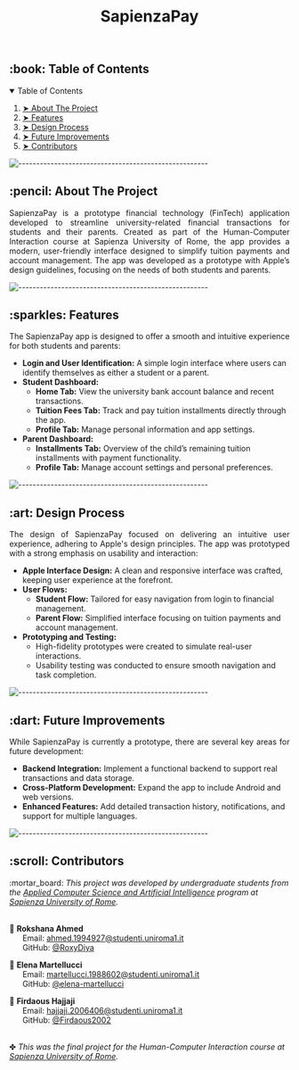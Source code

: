 <h1 align="center"> SapienzaPay </h1>
</br>


<!-- TABLE OF CONTENTS -->
<h2 id="table-of-contents"> :book: Table of Contents</h2>

<details open="open">
  <summary>Table of Contents</summary>
  <ol>
    <li><a href="#about-the-project"> ➤ About The Project</a></li>
    <li><a href="#features"> ➤ Features</a></li>
    <li><a href="#design-process"> ➤ Design Process</a></li>
    <li><a href="#future-improvements"> ➤ Future Improvements</a></li>
    <li><a href="#contributors"> ➤ Contributors</a></li>
  </ol>
</details>

![-----------------------------------------------------](https://raw.githubusercontent.com/andreasbm/readme/master/assets/lines/water.png)

<!-- ABOUT THE PROJECT -->
<h2 id="about-the-project"> :pencil: About The Project</h2>

<p align="justify"> 
  SapienzaPay is a prototype financial technology (FinTech) application developed to streamline university-related financial transactions for students and their parents. Created as part of the Human-Computer Interaction course at Sapienza University of Rome, the app provides a modern, user-friendly interface designed to simplify tuition payments and account management. The app was developed as a prototype with Apple’s design guidelines, focusing on the needs of both students and parents.
</p>

![-----------------------------------------------------](https://raw.githubusercontent.com/andreasbm/readme/master/assets/lines/water.png)

<!-- FEATURES -->
<h2 id="features"> :sparkles: Features</h2>

<p align="justify"> 
  The SapienzaPay app is designed to offer a smooth and intuitive experience for both students and parents:
</p>

<ul>
  <li><b>Login and User Identification:</b> A simple login interface where users can identify themselves as either a student or a parent.</li>
  <li><b>Student Dashboard:</b>
    <ul>
      <li><b>Home Tab:</b> View the university bank account balance and recent transactions.</li>
      <li><b>Tuition Fees Tab:</b> Track and pay tuition installments directly through the app.</li>
      <li><b>Profile Tab:</b> Manage personal information and app settings.</li>
    </ul>
  </li>
  <li><b>Parent Dashboard:</b>
    <ul>
      <li><b>Installments Tab:</b> Overview of the child’s remaining tuition installments with payment functionality.</li>
      <li><b>Profile Tab:</b> Manage account settings and personal preferences.</li>
    </ul>
  </li>
</ul>

![-----------------------------------------------------](https://raw.githubusercontent.com/andreasbm/readme/master/assets/lines/water.png)

<!-- DESIGN PROCESS -->
<h2 id="design-process"> :art: Design Process</h2>

<p align="justify"> 
  The design of SapienzaPay focused on delivering an intuitive user experience, adhering to Apple's design principles. The app was prototyped with a strong emphasis on usability and interaction:
</p>

<ul>
  <li><b>Apple Interface Design:</b> A clean and responsive interface was crafted, keeping user experience at the forefront.</li>
  <li><b>User Flows:</b> 
    <ul>
      <li><b>Student Flow:</b> Tailored for easy navigation from login to financial management.</li>
      <li><b>Parent Flow:</b> Simplified interface focusing on tuition payments and account management.</li>
    </ul>
  </li>
  <li><b>Prototyping and Testing:</b> 
    <ul>
      <li>High-fidelity prototypes were created to simulate real-user interactions.</li>
      <li>Usability testing was conducted to ensure smooth navigation and task completion.</li>
    </ul>
  </li>
</ul>

![-----------------------------------------------------](https://raw.githubusercontent.com/andreasbm/readme/master/assets/lines/water.png)

<!-- FUTURE IMPROVEMENTS -->
<h2 id="future-improvements"> :dart: Future Improvements</h2>

<p align="justify"> 
  While SapienzaPay is currently a prototype, there are several key areas for future development:
</p>

<ul>
  <li><b>Backend Integration:</b> Implement a functional backend to support real transactions and data storage.</li>
  <li><b>Cross-Platform Development:</b> Expand the app to include Android and web versions.</li>
  <li><b>Enhanced Features:</b> Add detailed transaction history, notifications, and support for multiple languages.</li>
</ul>

![-----------------------------------------------------](https://raw.githubusercontent.com/andreasbm/readme/master/assets/lines/water.png)

<!-- CONTRIBUTORS -->

<h2 id="contributors"> :scroll: Contributors</h2>

<p>
  :mortar_board: <i>This project was developed by undergraduate students from the <a href="https://acsai.di.uniroma1.it/">Applied Computer Science and Artificial Intelligence</a> program at <a href="https://www.uniroma1.it/en/">Sapienza University of Rome</a>.</i> <br> <br>
  
  :woman: <b>Rokshana Ahmed</b> <br>
  &nbsp;&nbsp;&nbsp;&nbsp;&nbsp; Email: <a>ahmed.1994927@studenti.uniroma1.it</a> <br>
  &nbsp;&nbsp;&nbsp;&nbsp;&nbsp; GitHub: <a href="https://github.com/RoxyDiya">@RoxyDiya</a> <br>
  
  :woman: <b>Elena Martellucci</b> <br>
  &nbsp;&nbsp;&nbsp;&nbsp;&nbsp; Email: <a>martellucci.1988602@studenti.uniroma1.it</a> <br>
  &nbsp;&nbsp;&nbsp;&nbsp;&nbsp; GitHub: <a href="https://github.com/elena-martellucci">@elena-martellucci</a> <br>

  :woman: <b>Firdaous Hajjaji</b> <br>
  &nbsp;&nbsp;&nbsp;&nbsp;&nbsp; Email: <a>hajjaji.2006406@studenti.uniroma1.it</a> <br>
  &nbsp;&nbsp;&nbsp;&nbsp;&nbsp; GitHub: <a href="https://github.com/Firdaous2002">@Firdaous2002</a> <br>

</p>

<br>
✤ <i>This was the final project for the Human-Computer Interaction course at <a href="https://www.uniroma1.it/en/">Sapienza University of Rome</a>.</i>

